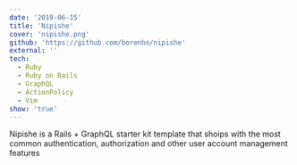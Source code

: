 ```yaml
---
date: '2019-06-15'
title: 'Nipishe'
cover: 'nipishe.png'
github: 'https://github.com/borenho/nipishe'
external: ''
tech:
  - Ruby
  - Ruby on Rails
  - GraphQL
  - ActionPolicy
  - Vim
show: 'true'
---
```


Nipishe is a Rails + GraphQL starter kit template that shoips with the most
common authentication, authorization and other user account management features
